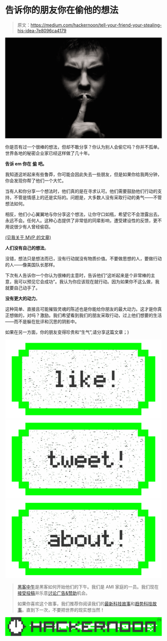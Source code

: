 # 告诉你的朋友你在偷他的想法

> 原文：<https://medium.com/hackernoon/tell-your-friend-your-stealing-his-idea-7e8096ca4179>

![](img/b73e8615c05863d6e9ea69b00c430019.png)

你是否有过一个很棒的想法，但却不敢分享？你认为别人会偷它吗？你并不孤单。世界各地的秘密企业家已经这样做了几十年。

**告诉 em 你在** [**偷**](https://hackernoon.com/tagged/stealing) **吧。**

我知道这听起来有些鲁莽，你可能会因此失去一些朋友，但是如果你给我两分钟，你会发现你帮了他们一个大忙。

当有人和你分享一个想法时，他们真的是在寻求认可。他们需要鼓励他们行动的支持，不管是情感上的还是实际的。问题是，大多数人没有采取行动的勇气——不管想法如何。

相反，他们小心翼翼地与你分享这个想法，让你守口如瓶，希望它不会泄露出去。永远不会。任何人。这种心态提供了非常低的同辈影响，遭受建设性的反馈，更不用说很少有人曾经偷窃。

[(见我关于 MVP 的文章)](/the-ultimate-guide-for-startups/3-simple-hacks-to-create-an-mvp-f0a6b2d9ea85)

**人们没有自己的想法**。

没错，想法只是想法而已，没有行动就没有物质价值。不要做思想的人，要做行动的人——像美国队长那样。

下次有人告诉你一个你认为很棒的主意时，告诉他们“这听起来是个非常棒的主意，我可以预见它会成功”。我认为你应该现在就行动。因为如果你不这么做，我就要自己动手了。

**没有更大的动力**。

这种简单、直接且可能摧毁灵魂的陈述也是你能给你朋友的最大动力。这才是你真正想做的，对吗？激励。我们希望看到我们的朋友采取行动，过上他们想要的生活——而不是躲在批评和沉思的阴影中。

如果在另一方面，你的朋友变得珍贵和“生气”,请分享这篇文章；)

[![](img/50ef4044ecd4e250b5d50f368b775d38.png)](http://bit.ly/HackernoonFB)[![](img/979d9a46439d5aebbdcdca574e21dc81.png)](https://goo.gl/k7XYbx)[![](img/2930ba6bd2c12218fdbbf7e02c8746ff.png)](https://goo.gl/4ofytp)

> [黑客中午](http://bit.ly/Hackernoon)是黑客如何开始他们的下午。我们是 AMI 家庭的一员。我们现在[接受投稿](http://bit.ly/hackernoonsubmission)并乐意[讨论广告&赞助](mailto:partners@amipublications.com)机会。
> 
> 如果你喜欢这个故事，我们推荐你阅读我们的[最新科技故事](http://bit.ly/hackernoonlatestt)和[趋势科技故事](https://hackernoon.com/trending)。直到下一次，不要把世界的现实想当然！

[![](img/be0ca55ba73a573dce11effb2ee80d56.png)](https://goo.gl/Ahtev1)
